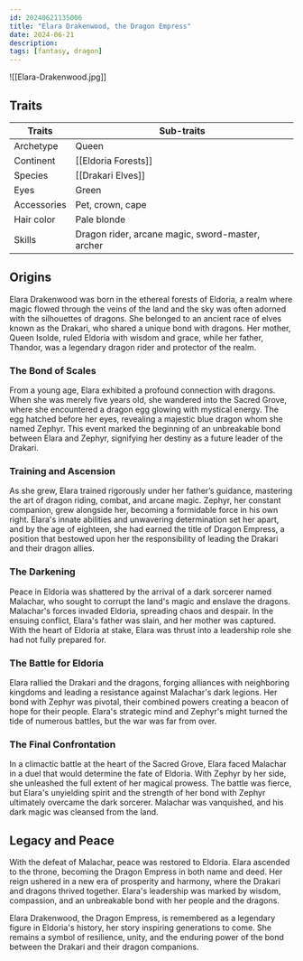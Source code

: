 ```yaml
---
id: 20240621135006
title: "Elara Drakenwood, the Dragon Empress"
date: 2024-06-21
description:
tags: [fantasy, dragon]
---
```

![[Elara-Drakenwood.jpg]]

## Traits

| Traits      | Sub-traits                                       |
| ----------- | ------------------------------------------------ |
| Archetype   | Queen                                            |
| Continent   | [[Eldoria Forests]]                              |
| Species     | [[Drakari Elves]]                                |
| Eyes        | Green                                            |
| Accessories | Pet, crown, cape                                 |
| Hair color  | Pale blonde                                      |
| Skills      | Dragon rider, arcane magic, sword-master, archer |

## Origins

Elara Drakenwood was born in the ethereal forests of Eldoria, a realm where magic flowed through the veins of the land and the sky was often adorned with the silhouettes of dragons. She belonged to an ancient race of elves known as the Drakari, who shared a unique bond with dragons. Her mother, Queen Isolde, ruled Eldoria with wisdom and grace, while her father, Thandor, was a legendary dragon rider and protector of the realm.

### The Bond of Scales

From a young age, Elara exhibited a profound connection with dragons. When she was merely five years old, she wandered into the Sacred Grove, where she encountered a dragon egg glowing with mystical energy. The egg hatched before her eyes, revealing a majestic blue dragon whom she named Zephyr. This event marked the beginning of an unbreakable bond between Elara and Zephyr, signifying her destiny as a future leader of the Drakari.

### Training and Ascension

As she grew, Elara trained rigorously under her father’s guidance, mastering the art of dragon riding, combat, and arcane magic. Zephyr, her constant companion, grew alongside her, becoming a formidable force in his own right. Elara's innate abilities and unwavering determination set her apart, and by the age of eighteen, she had earned the title of Dragon Empress, a position that bestowed upon her the responsibility of leading the Drakari and their dragon allies.

### The Darkening

Peace in Eldoria was shattered by the arrival of a dark sorcerer named Malachar, who sought to corrupt the land's magic and enslave the dragons. Malachar's forces invaded Eldoria, spreading chaos and despair. In the ensuing conflict, Elara's father was slain, and her mother was captured. With the heart of Eldoria at stake, Elara was thrust into a leadership role she had not fully prepared for.

### The Battle for Eldoria

Elara rallied the Drakari and the dragons, forging alliances with neighboring kingdoms and leading a resistance against Malachar's dark legions. Her bond with Zephyr was pivotal, their combined powers creating a beacon of hope for their people. Elara's strategic mind and Zephyr's might turned the tide of numerous battles, but the war was far from over.

### The Final Confrontation

In a climactic battle at the heart of the Sacred Grove, Elara faced Malachar in a duel that would determine the fate of Eldoria. With Zephyr by her side, she unleashed the full extent of her magical prowess. The battle was fierce, but Elara's unyielding spirit and the strength of her bond with Zephyr ultimately overcame the dark sorcerer. Malachar was vanquished, and his dark magic was cleansed from the land.

## Legacy and Peace

With the defeat of Malachar, peace was restored to Eldoria. Elara ascended to the throne, becoming the Dragon Empress in both name and deed. Her reign ushered in a new era of prosperity and harmony, where the Drakari and dragons thrived together. Elara's leadership was marked by wisdom, compassion, and an unbreakable bond with her people and the dragons.

Elara Drakenwood, the Dragon Empress, is remembered as a legendary figure in Eldoria's history, her story inspiring generations to come. She remains a symbol of resilience, unity, and the enduring power of the bond between the Drakari and their dragon companions.